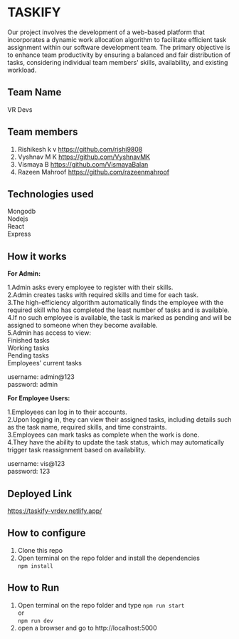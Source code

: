 # TASKIFY

Our project involves the development of a web-based platform that incorporates a dynamic work allocation algorithm to facilitate efficient task assignment within our software development team. The primary objective is to enhance team productivity by ensuring a balanced and fair distribution of tasks, considering individual team members' skills, availability, and existing workload.

## Team Name
  VR Devs

## Team members
1. Rishikesh k v     https://github.com/rishi9808
2. Vyshnav M K       https://github.com/VyshnavMK
3. Vismaya B         https://github.com/VismayaBalan
4. Razeen Mahroof    https://github.com/razeenmahroof
   

## Technologies used
Mongodb <br />
Nodejs <br />
React <br />
Express

## How it works
  **For Admin:**

1.Admin asks every employee to register with their skills. <br />
2.Admin creates tasks with required skills and time for each task. <br />
3.The high-efficiency algorithm automatically finds the employee with the required skill who has completed the least number of tasks and is available.<br />
4.If no such employee is available, the task is marked as pending and will be assigned to someone when they become available.<br />
5.Admin has access to view:<br />
    Finished tasks<br />
    Working tasks<br />
    Pending tasks<br />
    Employees' current tasks

  username: admin@123 <br />
  password: admin <br />
    
  **For Employee Users:<br />**

1.Employees can log in to their accounts.<br />
2.Upon logging in, they can view their assigned tasks, including details such as the task name, required skills, and time constraints.<br />
3.Employees can mark tasks as complete when the work is done.<br />
4.They have the ability to update the task status, which may automatically trigger task reassignment based on availability.<br />

username: vis@123 <br />
password: 123 <br />

## Deployed Link

https://taskify-vrdev.netlify.app/

## How to configure
1. Clone this repo <br /> 
2. Open terminal on the repo folder and install the dependencies  <br /> 
`npm install`

## How to Run
1. Open terminal on the repo folder and type
`npm run start` <br />
or <br />
`npm run dev` <br />
2. open a browser and go to http://localhost:5000
<br />
